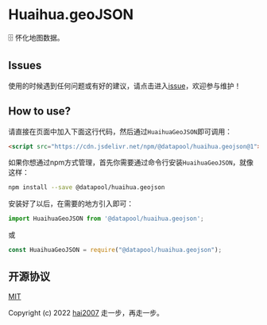 # Huaihua.geoJSON
🗄️ 怀化地图数据。

## Issues
使用的时候遇到任何问题或有好的建议，请点击进入[issue](https://github.com/hai2007/datapool/issues)，欢迎参与维护！

## How to use?

请直接在页面中加入下面这行代码，然后通过```HuaihuaGeoJSON```即可调用：

```html
<script src="https://cdn.jsdelivr.net/npm/@datapool/huaihua.geojson@1"></script>
```

如果你想通过npm方式管理，首先你需要通过命令行安装``````HuaihuaGeoJSON``````，就像这样：

```bash
npm install --save @datapool/huaihua.geojson
```

安装好了以后，在需要的地方引入即可：

```js
import HuaihuaGeoJSON from '@datapool/huaihua.geojson';
```

或

```js
const HuaihuaGeoJSON = require("@datapool/huaihua.geojson");
```

开源协议
---------------------------------------
[MIT](https://github.com/hai2007/datapool/blob/master/LICENSE)

Copyright (c) 2022 [hai2007](https://hai2007.gitee.io/sweethome/) 走一步，再走一步。
